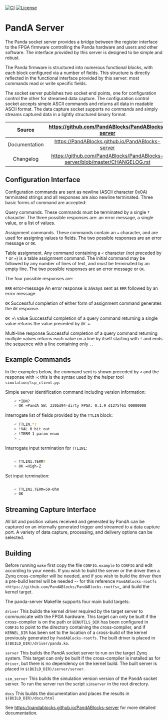 [![CI](https://github.com/PandABlocks/PandABlocks-server/actions/workflows/ci.yml/badge.svg)](https://github.com/PandABlocks/PandABlocks-server/actions/workflows/ci.yml)
[![License](https://img.shields.io/badge/License-Apache%202.0-blue.svg)](https://opensource.org/licenses/Apache-2.0)

# PandA Server

The Panda socket server provides a bridge between the register interface to the
FPGA firmware controlling the Panda hardware and users and other software.  The
interface provided by this server is designed to be simple and robust.

The Panda firmware is structured into numerous functional blocks, with each
block configured via a number of fields.  This structure is directly reflected
in the functional interface provided by this server: most commands read or write
specific fields.

The socket server publishes two socket end points, one for configuration control
the other for streamed data capture.  The configuration control socket accepts
simple ASCII commands and returns all data in readable ASCII format.  The data
capture socket supports no commands and simply streams captured data in a
lightly structured binary format.

Source          | <https://github.com/PandABlocks/PandABlocks-server>
:---:           | :---:
Documentation   | <https://PandABlocks.github.io/PandABlocks-server>
Changelog       | <https://github.com/PandABlocks/PandABlocks-server/blob/master/CHANGELOG.rst>

## Configuration Interface

Configuration commands are sent as newline (ASCII character 0x0A) terminated
strings and all responses are also newline terminated.  Three basic forms of
command are accepted:

Query commands.
    These commands must be terminated by a single ``?`` character.  The three
    possible responses are: an error message, a single value, or a list of
    values.

Assignment commands.
    These commands contain an ``=`` character, and are used for assigning values
    to fields.  The two possible responses are an error message or ``OK``.

Table assignment.
    Any command containing a ``<`` character (not preceded by ``?`` or ``=``) is
    a table assignment command.  The initial command may be followed by any
    number of lines of text, and *must* be terminated by an empty line.  The two
    possible responses are an error message or ``OK``.

The four possible responses are:

``ERR`` error-message
    An error response is always sent as ``ERR`` followed by an error message.

``OK``
    Successful completion of either form of assignment command generates the
    ``OK`` response.

``OK =``\ value
    Successful completion of a query command returning a single value returns
    the value preceded by ``OK =``.

Multi-line response
    Successful completion of a query command returning multiple values returns
    each value on a line by itself starting with ``!`` and ends the sequence
    with a line containing only ``.``.

## Example Commands

In the examples below, the command sent is shown preceded by ``<`` and the
response with ``>``: this is the syntax used by the helper tool
``simulation/tcp_client.py``:

Simple server identification command including version information:

```bash
    < *IDN?
    > OK =PandA SW: 330bd94-dirty FPGA: 0.1.9 d1275f61 00000000
```

Interrogate list of fields provided by the ``TTLIN`` block:

```bash
    < TTLIN.*?
    > !VAL 0 bit_out
    > !TERM 1 param enum
    > .
```

Interrogate input termination for ``TTLIN1``:

```bash

    < TTLIN1.TERM?
    > OK =High-Z
```

Set input termination:

```bash

    < TTLIN1.TERM=50-Ohm
    > OK
```

## Streaming Capture Interface

All bit and position values received and generated by PandA can be captured on
an internally generated trigger and streamed to a data capture port.  A variety
of data capture, processing, and delivery options can be selected.

## Building

Before running ``make`` first copy the file ``CONFIG.example`` to ``CONFIG`` and
edit according to your needs.  If you wish to build the server or the driver
then a Zynq cross-compiler will be needed, and if you wish to build the driver
then a pre-build kernel will be needed -- for this reference `PandABlocks-rootfs
<https://github.com/PandABlocks/PandABlocks-rootfs>`_ and build the kernel
target.

The panda-server Makefile supports four main build targets:

``driver``
    This builds the kernel driver required by the target server to communicate
    with the FPGA hardware.  This target can only be built if the cross-compiler
    is on the path or ``BINUTILS_DIR`` has been configured in ``CONFIG`` to
    point to the directory containing the cross-compiler, and if ``KERNEL_DIR``
    has been set to the location of a cross-build of the kernel previously
    generated by ``PandABlocks-rootfs``.  The built driver is placed in
    ``$(BUILD_DIR)/driver/panda.ko``.

``server``
    This builds the PandA socket server to run on the target Zynq system.
    This target can only be built if the cross-compiler is installed as for
    ``driver``, but there is no dependency on the kernel build.  The built
    server is placed in ``$(BUILD_DIR)/server/server``.

``sim_server``
    This builds the simulation version version of the PandA socket server.  To
    run the server run the script ``simserver`` in the root directory.

``docs``
    This builds the documentation and places the results in
    ``$(BUILD_DIR)/docs/html``

<!-- README only content. Anything below this line won't be included in index.md -->

See https://pandablocks.github.io/PandABlocks-server for more detailed documentation.
